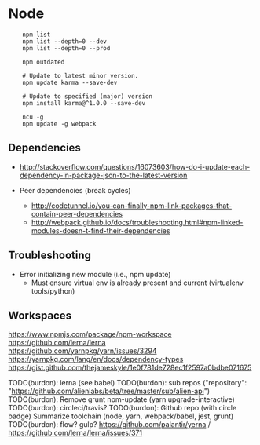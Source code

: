 # Node

~~~~
    npm list
    npm list --depth=0 --dev
    npm list --depth=0 --prod
     
    npm outdated

    # Update to latest minor version.
    npm update karma --save-dev
    
    # Update to specified (major) version
    npm install karma@^1.0.0 --save-dev 
    
    ncu -g
    npm update -g webpack
~~~~

## Dependencies

- http://stackoverflow.com/questions/16073603/how-do-i-update-each-dependency-in-package-json-to-the-latest-version

- Peer dependencies (break cycles)
  - http://codetunnel.io/you-can-finally-npm-link-packages-that-contain-peer-dependencies
  - http://webpack.github.io/docs/troubleshooting.html#npm-linked-modules-doesn-t-find-their-dependencies
  

## Troubleshooting

- Error initializing new module (i.e., npm update)
  - Must ensure virtual env is already present and current (virtualenv tools/python)


## Workspaces

https://www.npmjs.com/package/npm-workspace
https://github.com/lerna/lerna
https://github.com/yarnpkg/yarn/issues/3294					
https://yarnpkg.com/lang/en/docs/dependency-types
https://gist.github.com/thejameskyle/1e0f781de728ec1f2597a0bdbe071675					


TODO(burdon): lerna (see babel)
TODO(burdon): sub repos ("repository": "https://github.com/alienlabs/beta/tree/master/sub/alien-api")
TODO(burdon): Remove grunt npm-update (yarn upgrade-interactive)
TODO(burdon): circleci/travis?
TODO(burdon): Github repo (with circle badge) Summarize toolchain (node, yarn, webpack/babel, jest, grunt)
TODO(burdon): flow? gulp?
https://github.com/palantir/yerna / https://github.com/lerna/lerna/issues/371 


